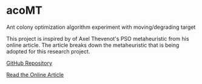 # acoMT
Ant colony optimization algorithm experiment with moving/degrading target

This project is inspired by of Axel Thevenot's PSO metaheuristic from his online article.
The article breaks down the metaheuristic that is being adopted for this research project.

[GitHub Repository](https://github.com/AxelThevenot/Particle_Swarm_Optimization)

[Read the Online Article](https://towardsdatascience.com/particle-swarm-optimization-visually-explained-46289eeb2e14)